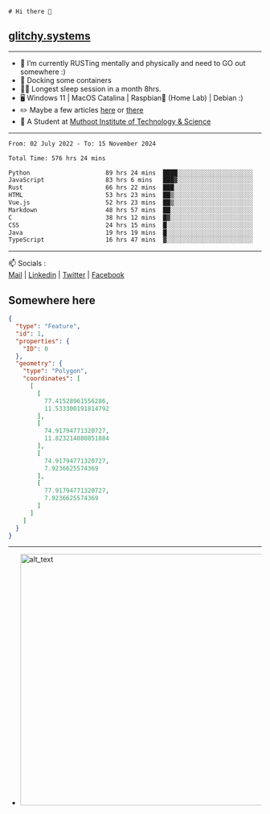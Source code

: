```
# Hi there 👋
```
## [glitchy.systems](https://glitchy.systems)
---

- 🌱 I’m currently RUSTing mentally and physically and need to GO out somewhere :)
- 🐋 Docking some containers
- 😶‍🌫️ Longest sleep session in a month 8hrs.
- 🖥️ Windows 11 | MacOS Catalina | Raspbian🥧 (Home Lab) | Debian :)
- ✏️ Maybe a few articles [here](https://medium.com/@advaithnarayanan8) or [there](https://medium.com/@advaithnarayanan8)
- 📑 A Student at [Muthoot Institute of Technology & Science](https://mgmits.ac.in/)



---

<!--START_SECTION:waka-->

```txt
From: 02 July 2022 - To: 15 November 2024

Total Time: 576 hrs 24 mins

Python                     89 hrs 24 mins  ████░░░░░░░░░░░░░░░░░░░░░   15.51 %
JavaScript                 83 hrs 6 mins   ███▓░░░░░░░░░░░░░░░░░░░░░   14.42 %
Rust                       66 hrs 22 mins  ███░░░░░░░░░░░░░░░░░░░░░░   11.51 %
HTML                       53 hrs 23 mins  ██▒░░░░░░░░░░░░░░░░░░░░░░   09.26 %
Vue.js                     52 hrs 23 mins  ██▒░░░░░░░░░░░░░░░░░░░░░░   09.09 %
Markdown                   48 hrs 57 mins  ██░░░░░░░░░░░░░░░░░░░░░░░   08.49 %
C                          38 hrs 12 mins  █▓░░░░░░░░░░░░░░░░░░░░░░░   06.63 %
CSS                        24 hrs 15 mins  █░░░░░░░░░░░░░░░░░░░░░░░░   04.21 %
Java                       19 hrs 19 mins  █░░░░░░░░░░░░░░░░░░░░░░░░   03.35 %
TypeScript                 16 hrs 47 mins  ▓░░░░░░░░░░░░░░░░░░░░░░░░   02.91 %
```

<!--END_SECTION:waka-->

---

📫 Socials :<br>
[Mail](mailto:advaith@glitchy.systems) | [Linkedin](https://www.linkedin.com/in/advaith-narayanan-a72152214/) | [Twitter](https://twitter.com/advaithnarayan) | [Facebook](https://screenmessage.com/qinq)

## Somewhere here

```geojson
{
  "type": "Feature",
  "id": 1,
  "properties": {
    "ID": 0
  },
  "geometry": {
    "type": "Polygon",
    "coordinates": [
      [
        [
          77.41528961556286,
          11.533300191814792
        ],
        [
          74.91794771320727,
          11.823214080851884
        ],
        [
          74.91794771320727,
          7.9236625574369
        ],
        [
          77.91794771320727,
          7.9236625574369
        ]
      ]
    ]
  }
}
```


--- 
- [<img alt="alt_text" width="500px" src="https://valid.x86.fr/cache/banner/xv24bv-6.png" />](https://valid.x86.fr/xv24bv)


